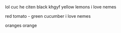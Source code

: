 lol cuc he citen black khgyf
yellow lemons
i love nemes

red tomato - green cucumber
i love nemes

oranges orange

